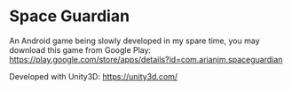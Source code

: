 Space Guardian
==============

An Android game being slowly developed in my spare time, you may download this game from Google Play: https://play.google.com/store/apps/details?id=com.arianjm.spaceguardian

Developed with Unity3D: https://unity3d.com/
